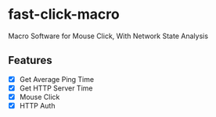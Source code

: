 # fast-click-macro
Macro Software for Mouse Click, With Network State Analysis


## Features
 - [X] Get Average Ping Time
 - [X] Get HTTP Server Time
 - [X] Mouse Click
 - [X] HTTP Auth